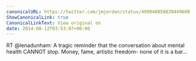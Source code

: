 ```yaml
---
canonicalURL: https://twitter.com/jmjordan/status/499040858839449600
ShowCanonicalLink: true
CanonicalLinkText: View original on
date: 2014-08-12T03:53:07+00:00
---
```

RT @lenadunham: A tragic reminder that the conversation about mental health CANNOT stop. Money, fame, artistic freedom- none of it is a bar…